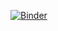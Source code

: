 [![Binder](https://mybinder.org/badge_logo.svg)](https://mybinder.org/v2/gh/guiwitz/hpc_cloud/main)

